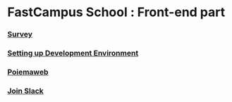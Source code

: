 # FastCampus School : Front-end part

### [Survey](https://goo.gl/forms/tnOcfJkUz5w3ICfm2)

### [Setting up Development Environment](https://github.com/ungmo2/FCS-FE/blob/master/dev-env/dev-env.md)

### [Poiemaweb](http://poiemaweb.com)

### [Join Slack](https://join.slack.com/t/fastcampus-fw/shared_invite/MjE0NDY4NjU3Nzk5LTE1MDAxMzg4NDYtZTYzMzA4MGJkMw)